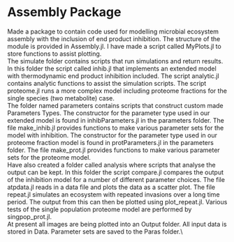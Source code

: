 # Assembly Package
Made a package to contain code used for modelling microbial ecosystem assembly with the inclusion of end product inhibition.
The structure of the module is provided in Assembly.jl.
I have made a script called MyPlots.jl to store functions to assist plotting.\
The simulate folder contains scripts that run simulations and return results.
In this folder the script called inhib.jl that implements an extended model with thermodynamic end product inhibition included.
The script analytic.jl contains analytic functions to assist the simulation scripts.
The script proteome.jl runs a more complex model including proteome fractions for the single species (two metabolite) case.\
The folder named parameters contains scripts that construct custom made Parameters Types.
The constructor for the parameter type used in our extended model is found in inhibParameters.jl in the parameters folder.
The file make_inhib.jl provides functions to make various parameter sets for the model with inhibition.
The constructor for the parameter type used in our proteome fraction model is found in protParameters.jl in the parameters folder.
The file make_prot.jl provides functions to make various parameter sets for the proteome model.\
Have also created a folder called analysis where scripts that analyse the output can be kept.
In this folder the script compare.jl compares the output of the inhibition model for a number of different parameter choices.
The file atpdata.jl reads in a data file and plots the data as a scatter plot.
The file repeat.jl simulates an ecosystem with repeated invasions over a long time period.
The output from this can then be plotted using plot_repeat.jl.
Various tests of the single population proteome model are performed by singpop_prot.jl.\
At present all images are being plotted into an Output folder.
All input data is stored in Data.
Parameter sets are saved to the Paras folder.\
